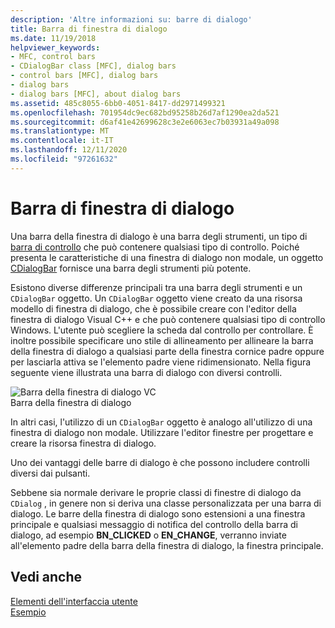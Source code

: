 ```yaml
---
description: 'Altre informazioni su: barre di dialogo'
title: Barra di finestra di dialogo
ms.date: 11/19/2018
helpviewer_keywords:
- MFC, control bars
- CDialogBar class [MFC], dialog bars
- control bars [MFC], dialog bars
- dialog bars
- dialog bars [MFC], about dialog bars
ms.assetid: 485c8055-6bb0-4051-8417-dd2971499321
ms.openlocfilehash: 701954dc9ec682bd95258b26d7af1290ea2da521
ms.sourcegitcommit: d6af41e42699628c3e2e6063ec7b03931a49a098
ms.translationtype: MT
ms.contentlocale: it-IT
ms.lasthandoff: 12/11/2020
ms.locfileid: "97261632"
---
```

# <a name="dialog-bars"></a>Barra di finestra di dialogo

Una barra della finestra di dialogo è una barra degli strumenti, un tipo di [barra di controllo](control-bars.md) che può contenere qualsiasi tipo di controllo. Poiché presenta le caratteristiche di una finestra di dialogo non modale, un oggetto [CDialogBar](reference/cdialogbar-class.md) fornisce una barra degli strumenti più potente.

Esistono diverse differenze principali tra una barra degli strumenti e un `CDialogBar` oggetto. Un `CDialogBar` oggetto viene creato da una risorsa modello di finestra di dialogo, che è possibile creare con l'editor della finestra di dialogo Visual C++ e che può contenere qualsiasi tipo di controllo Windows. L'utente può scegliere la scheda dal controllo per controllare. È inoltre possibile specificare uno stile di allineamento per allineare la barra della finestra di dialogo a qualsiasi parte della finestra cornice padre oppure per lasciarla attiva se l'elemento padre viene ridimensionato. Nella figura seguente viene illustrata una barra di dialogo con diversi controlli.

![Barra della finestra di dialogo VC](../mfc/media/vc378t1.gif "Barra della finestra di dialogo VC") <br/>
Barra della finestra di dialogo

In altri casi, l'utilizzo di un `CDialogBar` oggetto è analogo all'utilizzo di una finestra di dialogo non modale. Utilizzare l'editor finestre per progettare e creare la risorsa finestra di dialogo.

Uno dei vantaggi delle barre di dialogo è che possono includere controlli diversi dai pulsanti.

Sebbene sia normale derivare le proprie classi di finestre di dialogo da `CDialog` , in genere non si deriva una classe personalizzata per una barra di dialogo. Le barre della finestra di dialogo sono estensioni a una finestra principale e qualsiasi messaggio di notifica del controllo della barra di dialogo, ad esempio **BN_CLICKED** o **EN_CHANGE**, verranno inviate all'elemento padre della barra della finestra di dialogo, la finestra principale.

## <a name="see-also"></a>Vedi anche

[Elementi dell'interfaccia utente](user-interface-elements-mfc.md)<br/>
[Esempio](../overview/visual-cpp-samples.md)
